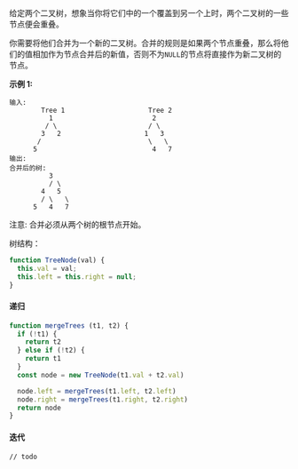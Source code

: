 给定两个二叉树，想象当你将它们中的一个覆盖到另一个上时，两个二叉树的一些节点便会重叠。

你需要将他们合并为一个新的二叉树。合并的规则是如果两个节点重叠，那么将他们的值相加作为节点合并后的新值，否则不为`NULL`的节点将直接作为新二叉树的节点。

**示例 1:**
```
输入: 
	    Tree 1                     Tree 2                  
          1                         2                             
         / \                       / \                            
        3   2                     1   3                        
       /                           \   \                      
      5                             4   7                  
输出: 
合并后的树:
          3
          / \
        4   5
        / \   \ 
      5   4   7
```

注意: 合并必须从两个树的根节点开始。

树结构：
```js
function TreeNode(val) {
  this.val = val;
  this.left = this.right = null;
}
```

#### 递归
```js
function mergeTrees (t1, t2) {
  if (!t1) {
    return t2
  } else if (!t2) {
    return t1
  }
  const node = new TreeNode(t1.val + t2.val)

  node.left = mergeTrees(t1.left, t2.left)
  node.right = mergeTrees(t1.right, t2.right)
  return node
}
```

#### 迭代
```
// todo
```